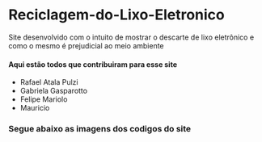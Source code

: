 # Reciclagem-do-Lixo-Eletronico
 Site desenvolvido com o intuito de mostrar o descarte de lixo eletrônico e como o mesmo é prejudicial ao meio ambiente
#### Aqui estão todos que contribuiram para esse site
- Rafael Atala Pulzi
- Gabriela Gasparotto
- Felipe Mariolo
- Mauricio
### Segue abaixo as imagens dos codigos do site
<div></div>
